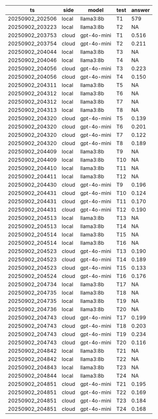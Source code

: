 | ts | side | model | test | answer |
|---|---|---|---|---|
| 20250902_202506 | local | llama3:8b | T1 | 579 |
| 20250902_203223 | local | llama3:8b | T2 | NA | 333 | 5 | 1 |
| 20250902_203753 | cloud | gpt-4o-mini | T1 | 0.516 | null | 5 | 1 |
| 20250902_203754 | cloud | gpt-4o-mini | T2 | 0.211 | null | 5 | 1 |
| 20250902_204044 | local | llama3:8b | T3 | NA | (37*18) - (29*17) = 666 - 493 = 173 | 37 | 9 |
| 20250902_204046 | local | llama3:8b | T4 | NA | 10800 + 1500 + 40 = 12340 | 27 | 7 |
| 20250902_204056 | cloud | gpt-4o-mini | T3 | 0.223 | null | 5 | 1 |
| 20250902_204056 | cloud | gpt-4o-mini | T4 | 0.150 | null | 5 | 1 |
| 20250902_204311 | local | llama3:8b | T5 | NA | 5 | 3 | 1 |
| 20250902_204312 | local | llama3:8b | T6 | NA | Париж. | 8 | 1 |
| 20250902_204312 | local | llama3:8b | T7 | NA | 7 | 3 | 1 |
| 20250902_204313 | local | llama3:8b | T8 | NA | 2 + 4 + 6 = 12 | 16 | 7 |
| 20250902_204320 | cloud | gpt-4o-mini | T5 | 0.139 | null | 5 | 1 |
| 20250902_204320 | cloud | gpt-4o-mini | T6 | 0.201 | null | 5 | 1 |
| 20250902_204320 | cloud | gpt-4o-mini | T7 | 0.122 | null | 5 | 1 |
| 20250902_204320 | cloud | gpt-4o-mini | T8 | 0.189 | null | 5 | 1 |
| 20250902_204409 | local | llama3:8b | T9 | NA | 80235 | 7 | 1 |
| 20250902_204409 | local | llama3:8b | T10 | NA | 3 9 15 27 | 11 | 4 |
| 20250902_204410 | local | llama3:8b | T11 | NA | Воскресенье. | 14 | 1 |
| 20250902_204411 | local | llama3:8b | T12 | NA | 2500 | 6 | 1 |
| 20250902_204430 | cloud | gpt-4o-mini | T9 | 0.196 | null | 5 | 1 |
| 20250902_204431 | cloud | gpt-4o-mini | T10 | 0.124 | null | 5 | 1 |
| 20250902_204431 | cloud | gpt-4o-mini | T11 | 0.170 | null | 5 | 1 |
| 20250902_204431 | cloud | gpt-4o-mini | T12 | 0.190 | null | 5 | 1 |
| 20250902_204513 | local | llama3:8b | T13 | NA | 35 | 4 | 1 |
| 20250902_204513 | local | llama3:8b | T14 | NA | Да. | 5 | 1 |
| 20250902_204514 | local | llama3:8b | T15 | NA | Tree | 6 | 1 |
| 20250902_204514 | local | llama3:8b | T16 | NA | 9 | 3 | 1 |
| 20250902_204523 | cloud | gpt-4o-mini | T13 | 0.190 | null | 5 | 1 |
| 20250902_204523 | cloud | gpt-4o-mini | T14 | 0.189 | null | 5 | 1 |
| 20250902_204523 | cloud | gpt-4o-mini | T15 | 0.133 | null | 5 | 1 |
| 20250902_204524 | cloud | gpt-4o-mini | T16 | 0.176 | null | 5 | 1 |
| 20250902_204734 | local | llama3:8b | T17 | NA | 6 | 3 | 1 |
| 20250902_204735 | local | llama3:8b | T18 | NA | 20 | 4 | 1 |
| 20250902_204735 | local | llama3:8b | T19 | NA | 10 | 4 | 1 |
| 20250902_204736 | local | llama3:8b | T20 | NA | Ложно. | 8 | 1 |
| 20250902_204743 | cloud | gpt-4o-mini | T17 | 0.199 | null | 5 | 1 |
| 20250902_204743 | cloud | gpt-4o-mini | T18 | 0.203 | null | 5 | 1 |
| 20250902_204743 | cloud | gpt-4o-mini | T19 | 0.234 | null | 5 | 1 |
| 20250902_204743 | cloud | gpt-4o-mini | T20 | 0.116 | null | 5 | 1 |
| 20250902_204842 | local | llama3:8b | T21 | NA | Тот | 5 | 1 |
| 20250902_204842 | local | llama3:8b | T22 | NA | Да. | 5 | 1 |
| 20250902_204843 | local | llama3:8b | T23 | NA | Бонон. | 8 | 1 |
| 20250902_204844 | local | llama3:8b | T24 | NA | Солнце Луна | 13 | 2 |
| 20250902_204851 | cloud | gpt-4o-mini | T21 | 0.195 | null | 5 | 1 |
| 20250902_204851 | cloud | gpt-4o-mini | T22 | 0.169 | null | 5 | 1 |
| 20250902_204851 | cloud | gpt-4o-mini | T23 | 0.184 | null | 5 | 1 |
| 20250902_204851 | cloud | gpt-4o-mini | T24 | 0.168 | null | 5 | 1 |
